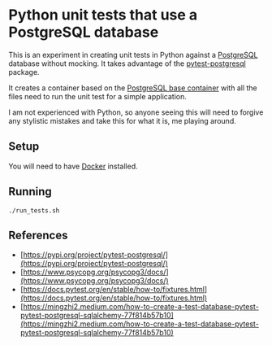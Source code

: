 # Python unit tests that use a PostgreSQL database

This is an experiment in creating unit tests in Python against a [PostgreSQL](https://www.postgresql.org) database without mocking. 
It takes advantage of the [pytest-postgresql](https://pypi.org/project/pytest-postgresql/) package.

It creates a container based on the [PostgreSQL base container](https://hub.docker.com/_/postgres) with all
the files need to run the unit test for a simple application.

I am not experienced with Python, so anyone seeing this will need to forgive any stylistic mistakes and take this
for what it is, me playing around.

## Setup

You will need to have [Docker](https://www.docker.com) installed.

## Running

```shell
./run_tests.sh
```
## References

- [https://pypi.org/project/pytest-postgresql/](https://pypi.org/project/pytest-postgresql/)
- [https://www.psycopg.org/psycopg3/docs/](https://www.psycopg.org/psycopg3/docs/)
- [https://docs.pytest.org/en/stable/how-to/fixtures.html](https://docs.pytest.org/en/stable/how-to/fixtures.html)
- [https://mingzhi2.medium.com/how-to-create-a-test-database-pytest-pytest-postgresql-sqlalchemy-77f814b57b10](https://mingzhi2.medium.com/how-to-create-a-test-database-pytest-pytest-postgresql-sqlalchemy-77f814b57b10)